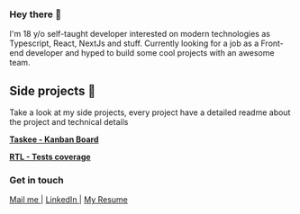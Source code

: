 ### Hey there 👋
I'm 18 y/o self-taught developer interested on modern technologies as Typescript, React, NextJs and stuff.
Currently looking for a job as a Front-end developer and hyped to build some cool projects with an awesome team.

## Side projects 🧪

Take a look at my side projects, every project have a detailed readme about the project and technical details

**[Taskee - Kanban Board](https://github.com/joaovitorzv/taskei)**

**[RTL - Tests coverage](https://github.com/joaovitorzv/rtl)**

### Get in touch
<p float="left">
  <a href='mailto:joaovitorzv@outlook.com'>
    Mail me
  </a>
  |
  <a href="https://www.linkedin.com/in/jo%C3%A3o-vitor-veras-165045186/">
    LinkedIn 
  </a>
  |
  <a href="https://github.com/joaovitorzv/joaovitorzv/blob/master/Resume.pdf">
    My Resume
  </a>
</p>
